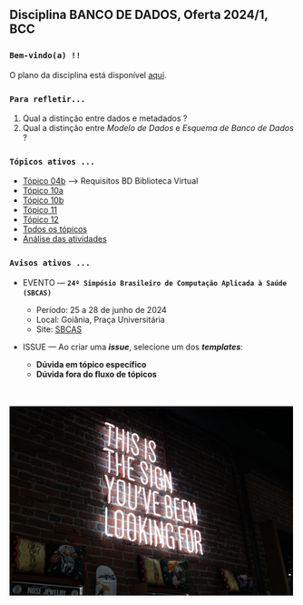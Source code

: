 ## Disciplina **BANCO DE DADOS**, Oferta 2024/1, BCC

### `Bem-vindo(a) !!` 

O plano da disciplina está disponível [aqui](./media/bd-2024-1-bcc-plano.pdf).<br>

### `Para refletir...`

1. Qual a distinção entre dados e metadados ?
2. Qual a distinção entre _Modelo de Dados_ e _Esquema de Banco de Dados_ ?

### `Tópicos ativos ...`

- [Tópico 04b](./topico/topico-04b.md) --> Requisitos BD Biblioteca Virtual
- [Tópico 10a](./topico/topico-10a.md)
- [Tópico 10b](./topico/topico-10b.md)
- [Tópico 11](./topico/topico-11.md)
- [Tópico 12](./topico/topico-12.md)
- [Todos os tópicos](./topico/topico-index.md)
- [Análise das atividades](./topico/tresultado.md)

### `Avisos ativos ...`

- EVENTO &#8212; **`24º Simpósio Brasileiro de Computação Aplicada à Saúde (SBCAS)`**
  - Período: 25 a 28 de junho de 2024
  - Local: Goiânia, Praça Universitária
  - Site: [SBCAS](https://www.sbcas2024.inf.ufg.br)

- ISSUE &#8212; Ao criar uma _**issue**_, selecione um dos _**templates**_:
  - **Dúvida em tópico específico**
  - **Dúvida fora do fluxo de tópicos**

<br>
<br>
<img src="./media/austin-chan-ukzHlkoz1IE-unsplash.jpg" width="500">
